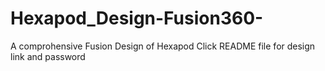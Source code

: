 # Hexapod_Design-Fusion360-
A comprohensive Fusion Design of Hexapod
Click README file for design link and password
